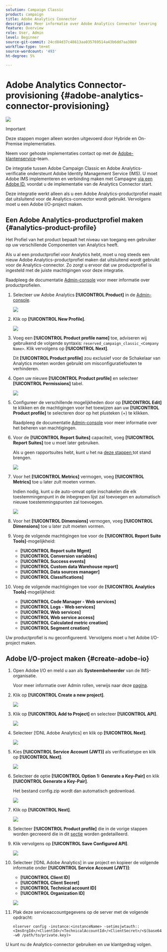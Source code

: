 ```yaml
---
solution: Campaign Classic
product: campaign
title: Adobe Analytics Connector
description: Meer informatie over Adobe Analytics Connector levering
feature: Overview
role: User, Admin
level: Beginner
source-git-commit: 24cd84d37c48613aa035769514a43b6dd7aa3869
workflow-type: tm+mt
source-wordcount: '493'
ht-degree: 5%

---
```


# Adobe Analytics Connector-provisioning {#adobe-analytics-connector-provisioning}

![](../../assets/common.svg)

>[!IMPORTANT]
>
> Deze stappen mogen alleen worden uitgevoerd door Hybride en On-Premise implementaties.
>
>Neem voor gehoste implementaties contact op met de [Adobe-klantenservice](https://helpx.adobe.com/nl/enterprise/admin-guide.html/enterprise/using/support-for-experience-cloud.ug.html)-team.

De integratie tussen Adobe Campaign Classic en Adobe Analytics-verificatie ondersteunt Adobe Identity Management Service (IMS). U moet Adobe IMS implementeren en verbinding maken met Campagne [via een Adobe ID](https://experienceleague.adobe.com/docs/campaign-classic/using/installing-campaign-classic/connect-to-campaign/connecting-via-an-adobe-id/about-adobe-id.html?lang=en), voordat u de implementatie van de Analytics Connector start.

Deze integratie werkt alleen als u een Adobe Analytics-productprofiel maakt dat uitsluitend voor de Analytics-connector wordt gebruikt. Vervolgens moet u een Adobe I/O-project maken.

## Een Adobe Analytics-productprofiel maken {#analytics-product-profile}

Het Profiel van het product bepaalt het niveau van toegang een gebruiker op uw verschillende Componenten van Analytics heeft.

Als u al een productprofiel voor Analytics hebt, moet u nog steeds een nieuw Adobe Analytics-productprofiel maken dat uitsluitend wordt gebruikt voor de Analytics-connector. Zo zorgt u ervoor dat uw productprofiel is ingesteld met de juiste machtigingen voor deze integratie.

Raadpleeg de documentatie [Admin-console](https://helpx.adobe.com/mt/enterprise/admin-guide.html) voor meer informatie over productprofielen.

1. Selecteer uw Adobe Analytics **[!UICONTROL Product]** in de [Admin-console](https://adminconsole.adobe.com/).

   ![](assets/do-not-localize/triggers_1.png)

1. Klik op **[!UICONTROL New Profile]**.

   ![](assets/do-not-localize/triggers_2.png)

1. Voeg een **[!UICONTROL Product profile name]** toe, adviseren wij gebruikend de volgende syntaxis: `reserved_campaign_classic_<Company Name>`. Klik vervolgens op **[!UICONTROL Next]**.

   Dit **[!UICONTROL Product profile]** zou exclusief voor de Schakelaar van Analytics moeten worden gebruikt om misconfiguratiefouten te verhinderen.

1. Open uw nieuwe **[!UICONTROL Product profile]** en selecteer **[!UICONTROL Permissions]** tabel.

   ![](assets/do-not-localize/triggers_3.png)

1. Configureer de verschillende mogelijkheden door op **[!UICONTROL Edit]** te klikken en de machtigingen voor het toewijzen aan uw **[!UICONTROL Product profile]** te selecteren door op het plusteken (+) te klikken.

   Raadpleeg de documentatie [Admin-console](https://helpx.adobe.com/mt/enterprise/using/manage-permissions-and-roles.html) voor meer informatie over het beheren van machtigingen.

1. Voor de **[!UICONTROL Report Suites]** capaciteit, voeg **[!UICONTROL Report Suites]** toe u moet later gebruiken.

   Als u geen rapportsuites hebt, kunt u het na [deze stappen ](../../platform/using/adobe-analytics-connector.md#report-suite-analytics) tot stand brengen.

   ![](assets/do-not-localize/triggers_4.png)

1. Voor het **[!UICONTROL Metrics]** vermogen, voeg **[!UICONTROL Metrics]** toe u later zult moeten vormen.

   Indien nodig, kunt u de auto-omvat optie inschakelen die elk toestemmingenpunt in de inbegrepen lijst zal toevoegen en automatisch nieuwe toestemmingspunten zal toevoegen.

   ![](assets/do-not-localize/triggers_13.png)

1. Voor het **[!UICONTROL Dimensions]** vermogen, voeg **[!UICONTROL Dimensions]** toe u later zult moeten vormen.

1. Voeg de volgende machtigingen toe voor de **[!UICONTROL Report Suite Tools]**-mogelijkheid:

   * **[!UICONTROL Report suite Mgmt]**
   * **[!UICONTROL Conversion variables]**
   * **[!UICONTROL Success events]**
   * **[!UICONTROL Custom data Warehouse report]**
   * **[!UICONTROL Data sources manager]**
   * **[!UICONTROL Classifications]**

1. Voeg de volgende machtigingen toe voor de **[!UICONTROL Analytics Tools]**-mogelijkheid:

   * **[!UICONTROL Code Manager - Web services]**
   * **[!UICONTROL Logs - Web services]**
   * **[!UICONTROL Web services]**
   * **[!UICONTROL Web service access]**
   * **[!UICONTROL Calculated metric creation]**
   * **[!UICONTROL Segment creation]**

Uw productprofiel is nu geconfigureerd. Vervolgens moet u het Adobe I/O-project maken.

## Adobe I/O-project maken {#create-adobe-io}

1. Open Adobe I/O en meld u aan als **Systeembeheerder** van de IMS-organisatie.

   Voor meer informatie over Admin rollen, verwijs naar deze [pagina](https://helpx.adobe.com/enterprise/using/admin-roles.html).

1. Klik op **[!UICONTROL Create a new project]**.

   ![](assets/do-not-localize/triggers_5.png)

1. Klik op **[!UICONTROL Add to Project]** en selecteer **[!UICONTROL API]**.

   ![](assets/do-not-localize/triggers_6.png)

1. Selecteer [!DNL Adobe Analytics] en klik op **[!UICONTROL Next]**.

   ![](assets/do-not-localize/triggers_7.png)

1. Kies **[!UICONTROL Service Account (JWT)]** als verificatietype en klik op **[!UICONTROL Next]**.

   ![](assets/do-not-localize/triggers_8.png)

1. Selecteer de optie **[!UICONTROL Option 1: Generate a Key-Pair]** en klik **[!UICONTROL Generate a Key-Pair]**.

   Het bestand config.zip wordt dan automatisch gedownload.

   ![](assets/do-not-localize/triggers_9.png)

1. Klik op **[!UICONTROL Next]**.

   ![](assets/do-not-localize/triggers_10.png)

1. Selecteer **[!UICONTROL Product profile]** die in de vorige stappen worden gecreeerd die in dit [sectie](#analytics-product-profile) worden gedetailleerd.

1. Klik vervolgens op **[!UICONTROL Save Configured API]**.

   ![](assets/do-not-localize/triggers_11.png)

1. Selecteer [!DNL Adobe Analytics] in uw project en kopieer de volgende informatie onder **[!UICONTROL Service Account (JWT)]**:

   * **[!UICONTROL Client ID]**
   * **[!UICONTROL Client Secret]**
   * **[!UICONTROL Technical account ID]**
   * **[!UICONTROL Organization ID]**

   ![](assets/do-not-localize/triggers_12.png)

1. Plak deze serviceaccountgegevens op de server met de volgende opdracht:

   ```
   nlserver config -instance:<instanceName> -setimsjwtauth::<ImsOrgId>/<ClientId>/<TechnicalAccountId>/<ClientSecret>/<$(base64 -w0 /path/to/private.key)>
   ```

U kunt nu de Analytics-connector gebruiken en uw klantgedrag volgen.
